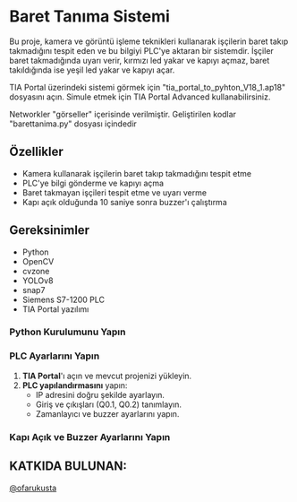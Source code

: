 # Baret Tanıma Sistemi

Bu proje, kamera ve görüntü işleme teknikleri kullanarak işçilerin baret takıp takmadığını tespit eden ve bu bilgiyi PLC'ye aktaran bir sistemdir. İşçiler baret takmadığında uyarı verir, kırmızı led yakar ve kapıyı açmaz, baret takıldığında ise yeşil led yakar ve kapıyı açar.

TIA Portal üzerindeki sistemi görmek için "tia_portal_to_pyhton_V18_1.ap18" dosyasını açın. Simule etmek için TIA Portal Advanced kullanabilirsiniz.

Networkler "görseller" içerisinde verilmiştir.
Geliştirilen kodlar "barettanima.py" dosyası içindedir

## Özellikler

- Kamera kullanarak işçilerin baret takıp takmadığını tespit etme
- PLC'ye bilgi gönderme ve kapıyı açma
- Baret takmayan işçileri tespit etme ve uyarı verme
- Kapı açık olduğunda 10 saniye sonra buzzer'ı çalıştırma

## Gereksinimler

- Python 
- OpenCV
- cvzone
- YOLOv8
- snap7
- Siemens S7-1200 PLC
- TIA Portal yazılımı

### Python Kurulumunu Yapın

### PLC Ayarlarını Yapın

1. **TIA Portal**'ı açın ve mevcut projenizi yükleyin.
2. **PLC yapılandırmasını** yapın:
   - IP adresini doğru şekilde ayarlayın.
   - Giriş ve çıkışları (Q0.1, Q0.2) tanımlayın.
   - Zamanlayıcı ve buzzer ayarlarını yapın.

### Kapı Açık ve Buzzer Ayarlarını Yapın

## KATKIDA BULUNAN:
[@ofarukusta](https://github.com/ofarukusta) <br/>


